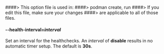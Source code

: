 ####> This option file is used in:
####>   podman create, run
####> If you edit this file, make sure your changes
####> are applicable to all of those files.
#### **--health-interval**=*interval*

Set an interval for the healthchecks. An _interval_ of **disable** results in no automatic timer setup. The default is **30s**.
